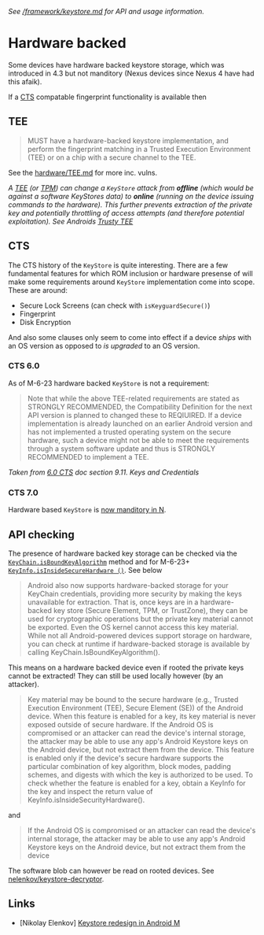 _See [/framework/keystore.md](/framework/keystore.md) for API and usage information._

# Hardware backed

Some devices have hardware backed keystore storage, which was introduced in 4.3 but not manditory (Nexus devices since Nexus 4 have had this afaik). 

If a [CTS](http://static.googleusercontent.com/media/source.android.com/en//compatibility/android-cdd.pdf) compatable fingerprint functionality is available then

## TEE

> MUST have a hardware-backed keystore implementation, and perform the fingerprint matching in a Trusted Execution Environment (TEE) or on a chip with a secure channel to the TEE.

See the [hardware/TEE.md](/hardware/TEE.md) for more inc. vulns.

_A [TEE](https://en.wikipedia.org/wiki/Trusted_execution_environment) (or [TPM](https://en.wikipedia.org/wiki/Trusted_Platform_Module)) can change a `KeyStore` attack from **offline** (which would be against a software KeyStores data) to **online** (running on the device issuing commands to the hardware). This further prevents extraction of the private key and potentially throttling of access attempts (and therefore potential exploitation). See Androids [Trusty TEE](https://source.android.com/security/trusty/index.html)_

## CTS

The CTS history of the `KeyStore` is quite interesting. There are a few fundamental features for which ROM inclusion or hardware presense of will make some requirements around `KeyStore` implementation come into scope. These are around:

- Secure Lock Screens (can check with `isKeyguardSecure()`)
- Fingerprint
- Disk Encryption

And also some clauses only seem to come into effect if a device _ships_ with an OS version as opposed to _is upgraded_ to an OS version.

### CTS 6.0

As of M-6-23 hardware backed `KeyStore` is not a requirement:

> Note that while the above TEE-related requirements are stated as STRONGLY RECOMMENDED, the
Compatibility Definition for the next API version is planned to changed these to REQIUIRED. If a
device implementation is already launched on an earlier Android version and has not implemented a
trusted operating system on the secure hardware, such a device might not be able to meet the
requirements through a system software update and thus is STRONGLY RECOMMENDED to
implement a TEE.

_Taken from [6.0 CTS](http://static.googleusercontent.com/media/source.android.com/en//compatibility/android-cdd.pdf) doc section 9.11. Keys and Credentials_

### CTS 7.0

Hardware based `KeyStore` is [now manditory in N](https://youtu.be/XZzLjllizYs?t=571).

## API checking

The presence of hardware backed key storage can be checked via the [`KeyChain.isBoundKeyAlgorithm`](http://developer.android.com/reference/android/security/KeyChain.html#isBoundKeyAlgorithm(java.lang.String)) method and for M-6-23+ [`KeyInfo.isInsideSecureHardware ()`](http://developer.android.com/reference/android/security/keystore/KeyInfo.html#isInsideSecureHardware()). See below

> Android also now supports hardware-backed storage for your KeyChain credentials, providing more security by making the keys unavailable for extraction. That is, once keys are in a hardware-backed key store (Secure Element, TPM, or TrustZone), they can be used for cryptographic operations but the private key material cannot be exported. Even the OS kernel cannot access this key material. While not all Android-powered devices support storage on hardware, you can check at runtime if hardware-backed storage is available by calling KeyChain.IsBoundKeyAlgorithm().

This means on a hardware backed device even if rooted the private keys cannot be extracted! They can still be used locally however (by an attacker).

> Key material may be bound to the secure hardware (e.g., Trusted Execution Environment (TEE), Secure Element (SE)) of the Android device. When this feature is enabled for a key, its key material is never exposed outside of secure hardware. If the Android OS is compromised or an attacker can read the device's internal storage, the attacker may be able to use any app's Android Keystore keys on the Android device, but not extract them from the device. This feature is enabled only if the device's secure hardware supports the particular combination of key algorithm, block modes, padding schemes, and digests with which the key is authorized to be used. To check whether the feature is enabled for a key, obtain a KeyInfo for the key and inspect the return value of KeyInfo.isInsideSecurityHardware().

and 

> If the Android OS is compromised or an attacker can read the device's internal storage, the attacker may be able to use any app's Android Keystore keys on the Android device, but not extract them from the device

The software blob can however be read on rooted devices. See [nelenkov/keystore-decryptor](https://github.com/nelenkov/keystore-decryptor).

## Links

- [Nikolay Elenkov] [Keystore redesign in Android M](https://nelenkov.blogspot.co.uk/2015/06/keystore-redesign-in-android-m.html)
